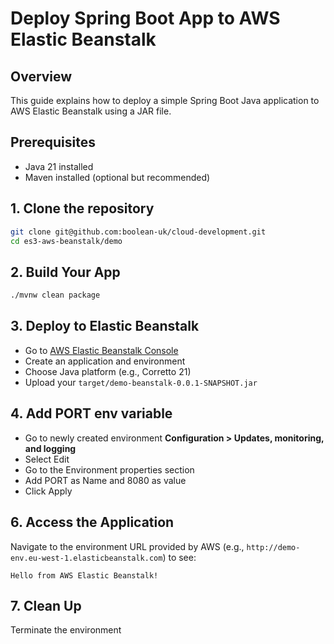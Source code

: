 
# Deploy Spring Boot App to AWS Elastic Beanstalk

## Overview
This guide explains how to deploy a simple Spring Boot Java application to AWS Elastic Beanstalk using a JAR file.

## Prerequisites
- Java 21 installed
- Maven installed (optional but recommended)

## 1. Clone the repository
```bash
git clone git@github.com:boolean-uk/cloud-development.git
cd es3-aws-beanstalk/demo
```

## 2. Build Your App
```bash
./mvnw clean package
```

## 3. Deploy to Elastic Beanstalk
- Go to [AWS Elastic Beanstalk Console](https://console.aws.amazon.com/elasticbeanstalk)
- Create an application and environment
- Choose Java platform (e.g., Corretto 21)
- Upload your `target/demo-beanstalk-0.0.1-SNAPSHOT.jar`

## 4. Add PORT env variable
- Go to newly created environment **Configuration > Updates, monitoring, and logging**
- Select Edit
- Go to the Environment properties section 
- Add PORT as Name and 8080 as value
- Click Apply

## 6. Access the Application
Navigate to the environment URL provided by AWS (e.g., `http://demo-env.eu-west-1.elasticbeanstalk.com`) to see:
```
Hello from AWS Elastic Beanstalk!
```

## 7. Clean Up
Terminate the environment
